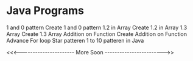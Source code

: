 # Java Programs

1 and 0 pattern
Create 1 and 0 pattern
1.2 in Array
Create 1.2 in Array
1.3 Array
Create 1.3 Array
Addition on Function
Create Addition on Function
Advance For loop
Star patteren 1 to 10 patteren in Java


<<<---------------------- More Soon ------------------------>>


